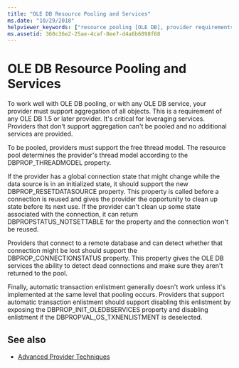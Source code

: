```yaml
---
title: "OLE DB Resource Pooling and Services"
ms.date: "10/29/2018"
helpviewer_keywords: ["resource pooling [OLE DB], provider requirements", "OLE DB, resource pooling", "service providers [OLE DB]", "OLE DB services [OLE DB], provider requirements", "OLE DB services [OLE DB]", "OLE DB providers, resource pooling"]
ms.assetid: 360c36e2-25ae-4caf-8ee7-d4a6b6898f68
---
```

# OLE DB Resource Pooling and Services

To work well with OLE DB pooling, or with any OLE DB service, your provider must support aggregation of all objects. This is a requirement of any OLE DB 1.5 or later provider. It's critical for leveraging services. Providers that don't support aggregation can't be pooled and no additional services are provided.

To be pooled, providers must support the free thread model. The resource pool determines the provider's thread model according to the DBPROP_THREADMODEL property.

If the provider has a global connection state that might change while the data source is in an initialized state, it should support the new DBPROP_RESETDATASOURCE property. This property is called before a connection is reused and gives the provider the opportunity to clean up state before its next use. If the provider can't clean up some state associated with the connection, it can return DBPROPSTATUS_NOTSETTABLE for the property and the connection won't be reused.

Providers that connect to a remote database and can detect whether that connection might be lost should support the DBPROP_CONNECTIONSTATUS property. This property gives the OLE DB services the ability to detect dead connections and make sure they aren't returned to the pool.

Finally, automatic transaction enlistment generally doesn't work unless it's implemented at the same level that pooling occurs. Providers that support automatic transaction enlistment should support disabling this enlistment by exposing the DBPROP_INIT_OLEDBSERVICES property and disabling enlistment if the DBPROPVAL_OS_TXNENLISTMENT is deselected.

## See also

- [Advanced Provider Techniques](../../data/oledb/advanced-provider-techniques.md)
